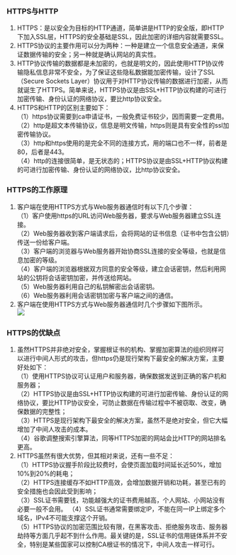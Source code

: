 ### HTTPS与HTTP
1. HTTPS：是以安全为目标的HTTP通道，简单讲是HTTP的安全版，即HTTP下加入SSL层，HTTPS的安全基础是SSL，因此加密的详细内容就需要SSL。
2. HTTPS协议的主要作用可以分为两种：一种是建立一个信息安全通道，来保证数据传输的安全；另一种就是确认网站的真实性。
3. HTTP协议传输的数据都是未加密的，也就是明文的，因此使用HTTP协议传输隐私信息非常不安全，为了保证这些隐私数据能加密传输，设计了SSL（Secure Sockets Layer）协议用于对HTTP协议传输的数据进行加密，从而就诞生了HTTPS。简单来说，HTTPS协议是由SSL+HTTP协议构建的可进行加密传输、身份认证的网络协议，要比http协议安全。
4. HTTPS和HTTP的区别主要如下：  
（1）https协议需要到ca申请证书，一般免费证书较少，因而需要一定费用。  
（2）http是超文本传输协议，信息是明文传输，https则是具有安全性的ssl加密传输协议。  
（3）http和https使用的是完全不同的连接方式，用的端口也不一样，前者是80，后者是443。  
（4）http的连接很简单，是无状态的；HTTPS协议是由SSL+HTTP协议构建的可进行加密传输、身份认证的网络协议，比http协议安全。

### HTTPS的工作原理

1. 客户端在使用HTTPS方式与Web服务器通信时有以下几个步骤：  
（1）客户使用https的URL访问Web服务器，要求与Web服务器建立SSL连接。  
（2）Web服务器收到客户端请求后，会将网站的证书信息（证书中包含公钥）传送一份给客户端。  
（3）客户端的浏览器与Web服务器开始协商SSL连接的安全等级，也就是信息加密的等级。  
（4）客户端的浏览器根据双方同意的安全等级，建立会话密钥，然后利用网站的公钥将会话密钥加密，并传送给网站。  
（5）Web服务器利用自己的私钥解密出会话密钥。  
（6）Web服务器利用会话密钥加密与客户端之间的通信。  
2. 客户端在使用HTTPS方式与Web服务器通信时几个步骤如下图所示。  
![](https://pic002.cnblogs.com/images/2012/339704/2012071410212142.gif)

### HTTPS的优缺点

1. 虽然HTTPS并非绝对安全，掌握根证书的机构、掌握加密算法的组织同样可以进行中间人形式的攻击，但https仍是现行架构下最安全的解决方案，主要好处如下：  
（1）使用HTTPS协议可认证用户和服务器，确保数据发送到正确的客户机和服务器；  
（2）HTTPS协议是由SSL+HTTP协议构建的可进行加密传输、身份认证的网络协议，要比HTTP协议安全，可防止数据在传输过程中不被窃取、改变，确保数据的完整性；  
（3）HTTPS是现行架构下最安全的解决方案，虽然不是绝对安全，但它大幅增加了中间人攻击的成本。  
（4）谷歌调整搜索引擎算法，同等HTTPS加密的网站会比HTTP的网站排名更高。
2. HTTPS虽然有很大优势，但其相对来说，还有一些不足：  
（1）HTTPS协议握手阶段比较费时，会使页面加载时间延长近50%，增加10%到20%的耗电；  
（2）HTTPS连接缓存不如HTTP高效，会增加数据开销和功耗，甚至已有的安全措施也会因此受到影响；  
（3）SSL证书需要钱，功能越强大的证书费用越高，个人网站、小网站没有必要一般不会用。
（4）SSL证书通常需要绑定IP，不能在同一IP上绑定多个域名，IPv4不可能支撑这个开销。  
（5）HTTPS协议的加密范围比较有限，在黑客攻击、拒绝服务攻击、服务器劫持等方面几乎起不到什么作用。最关键的是，SSL证书的信用链体系并不安全，特别是某些国家可以控制CA根证书的情况下，中间人攻击一样可行。